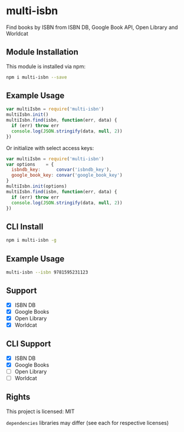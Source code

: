 # multi-isbn

Find books by ISBN from ISBN DB, Google Book API, Open Library and Worldcat

## Module Installation

This module is installed via npm:

```sh
npm i multi-isbn --save
```

## Example Usage

```js
var multiIsbn = require('multi-isbn')
multiIsbn.init()
multiIsbn.find(isbn, function(err, data) {
  if (err) throw err
  console.log(JSON.stringify(data, null, 2))
})
```

Or initialize with select access keys:

```js
var multiIsbn = require('multi-isbn')
var options    = {
  isbndb_key:      convar('isbndb_key'),
  google_book_key: convar('google_book_key')
}
multiIsbn.init(options)
multiIsbn.find(isbn, function(err, data) {
  if (err) throw err
  console.log(JSON.stringify(data, null, 2))
})
```

## CLI Install

```sh
npm i multi-isbn -g
```

## Example Usage

```sh
multi-isbn --isbn 9781595231123
```

## Support

- [x] ISBN DB
- [x] Google Books
- [x] Open Library
- [x] Worldcat

## CLI Support

- [x] ISBN DB
- [x] Google Books
- [ ] Open Library
- [ ] Worldcat

## Rights

This project is licensed: MIT

```dependencies``` libraries may differ (see each for respective licenses)

